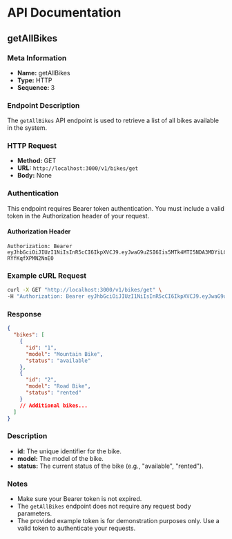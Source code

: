 # API Documentation

## getAllBikes

### Meta Information
- **Name:** getAllBikes
- **Type:** HTTP
- **Sequence:** 3

### Endpoint Description

The `getAllBikes` API endpoint is used to retrieve a list of all bikes available in the system.

### HTTP Request

- **Method:** GET
- **URL:** `http://localhost:3000/v1/bikes/get`
- **Body:** None

### Authentication

This endpoint requires Bearer token authentication. You must include a valid token in the Authorization header of your request.

#### Authorization Header

```plaintext
Authorization: Bearer eyJhbGciOiJIUzI1NiIsInR5cCI6IkpXVCJ9.eyJwaG9uZSI6Iis5MTk4MTI5NDA3MDYiLCJ1aWQiOiJhZnJ3dXZkXzFqIn0.se2WRRJhST9uvOyhTwunvJiiMYD-RYfKqfXPMN2NnE0
```

### Example cURL Request

```sh
curl -X GET "http://localhost:3000/v1/bikes/get" \
-H "Authorization: Bearer eyJhbGciOiJIUzI1NiIsInR5cCI6IkpXVCJ9.eyJwaG9uZSI6Iis5MTk4MTI5NDA3MDYiLCJ1aWQiOiJhZnJ3dXZkXzFqIn0.se2WRRJhST9uvOyhTwunvJiiMYD-RYfKqfXPMN2NnE0"
```

### Response

```json
{
  "bikes": [
    {
      "id": "1",
      "model": "Mountain Bike",
      "status": "available"
    },
    {
      "id": "2",
      "model": "Road Bike",
      "status": "rented"
    }
    // Additional bikes...
  ]
}
```

### Description

- **id:** The unique identifier for the bike.
- **model:** The model of the bike.
- **status:** The current status of the bike (e.g., "available", "rented").

### Notes

- Make sure your Bearer token is not expired.
- The `getAllBikes` endpoint does not require any request body parameters.
- The provided example token is for demonstration purposes only. Use a valid token to authenticate your requests.